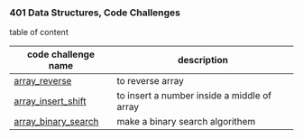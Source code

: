 <!-- # Data Structures and Algorithms

See [setup instructions](https://codefellows.github.io/setup-guide/code-301/3-code-challenges), in the Code 301 Setup Guide.

## Repository Quick Tour and Usage

### 301 Code Challenges

Under the `javascript` folder, at the top level, is a sub-folder called `code-challenges`

Each day, you'll add one new file to this folder to do your work for the day's assigned code challenge

If you have not already done so, run `npm install` from within this folder to setup your system to be able to run tests using `Jest`

To run your tests

- Change to the `javascript` folder
- run `npm test` to run all of the tests
- run `npm test ##` to only run tests for challenge ## (i.e. 01) -->

### 401 Data Structures, Code Challenges

table of content

| code challenge name                                           | description                                 |
| ------------------------------------------------------------- | ------------------------------------------- |
| [array_reverse](./python/array_reverse/README.md)             | to reverse array                            |
| [array_insert_shift](./python/array_insert_shift/README.md)   | to insert a number inside a middle of array |
| [array_binary_search](./python/array_binary_search/README.md) | make a binary search algorithem             |
